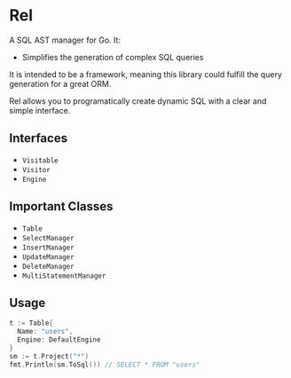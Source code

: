 # Rel

A SQL AST manager for Go. It:

* Simplifies the generation of complex SQL queries

It is intended to be a framework, meaning this library could fulfill the query generation for a great ORM.

Rel allows you to programatically create dynamic SQL with a clear and simple interface.

## Interfaces

* `Visitable`
* `Visitor`
* `Engine`

## Important Classes

* `Table`
* `SelectManager`
* `InsertManager`
* `UpdateManager`
* `DeleteManager`
* `MultiStatementManager`

## Usage

```go
t := Table{
  Name: "users",
  Engine: DefaultEngine
}
sm := t.Project("*")
fmt.Println(sm.ToSql()) // SELECT * FROM "users"
```
